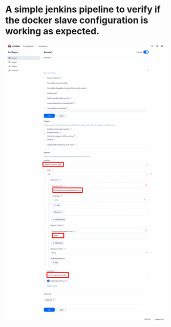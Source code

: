# A simple jenkins pipeline to verify if the docker slave configuration is working as expected.

![jenkins-job-config](jenkins-job-config.png)